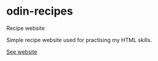 # odin-recipes
Recipe website

Simple recipe website used for practising my HTML skills.

<a href="jfernandez7k.github.io/odin-recipes">See website</a>